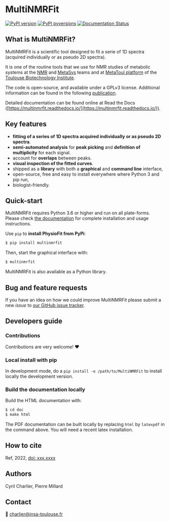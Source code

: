 # MultiNMRFit

[![PyPI version](https://badge.fury.io/py/multinmrfit.svg)](https://badge.fury.io/py/multinmrfit)
[![PyPI pyversions](https://img.shields.io/pypi/pyversions/multinmrfit.svg)](https://pypi.python.org/pypi/multinmrfit/)
[![Documentation Status](https://readthedocs.org/projects/multinmrfit/badge/?version=latest)](http://multinmrfit.readthedocs.io/?badge=latest)


## What is MultiNMRFit?
MultiNMRFit is a scientific tool designed to fit a serie of 1D spectra (acquired individually or as pseudo 2D spectra).

It is one of the routine tools that we use for NMR studies of metabolic systems at the [NMR](http://www.toulouse-biotechnology-institute.fr/en/research/physiology-and-engineering-of-microbial-metabolism/rmn.html) and [MetaSys](http://www.toulouse-biotechnology-institute.fr/en/research/physiology-and-engineering-of-microbial-metabolism/metasys.html) teams and at [MetaToul platform](http://www.metatoul.fr) of the [Toulouse Biotechnology Institute](http://www.toulouse-biotechnology-institute.fr/en/).

The code is open-source, and available under a GPLv3 license. Additional information can be found in the following [publication](https://doi.org/xxx.xxx).

Detailed documentation can be found online at Read the Docs ([https://multinmrfit.readthedocs.io/](https://multinmrfit.readthedocs.io/)).

## Key features
* **fitting of a series of 1D spectra acquired individually or as pseudo 2D spectra**.
* **semi-automated analysis** for **peak picking** and **definition of multiplicity** for each signal.
* account for **overlaps** between peaks.
* **visual inspection of the fitted curves**.
* shipped as a **library** with both a **graphical** and **command line** interface,
* open-source, free and easy to install everywhere where Python 3 and pip run,
* biologist-friendly.

## Quick-start
MultiNMRFit requires Python 3.6 or higher and run on all plate-forms.
Please check [the documentation](https://multinmrfit.readthedocs.io/en/latest/quickstart.html) for complete
installation and usage instructions.

Use `pip` to **install PhysioFit from PyPi**:

```bash
$ pip install multinmrfit
```

Then, start the graphical interface with:

```bash
$ multinmrfit
```

MultiNMRFit is also available as a Python library.

## Bug and feature requests
If you have an idea on how we could improve MultiNMRFit please submit a new *issue*
to [our GitHub issue tracker](https://github.com/NMRTeamTBI/MultiNMRFit/issues).


## Developers guide
### Contributions
Contributions are very welcome! :heart:


### Local install with pip
In development mode, do a `pip install -e /path/to/MultiNMRFit` to install
locally the development version.

### Build the documentation locally
Build the HTML documentation with:

```bash
$ cd doc
$ make html
```

The PDF documentation can be built locally by replacing `html` by `latexpdf`
in the command above. You will need a recent latex installation.

## How to cite
Ref, 2022, [doi: xxx.xxxx](https://doi.org/xxx.xxxx)

## Authors
Cyril Charlier, Pierre Millard

## Contact
:email: charlier@insa-toulouse.fr
